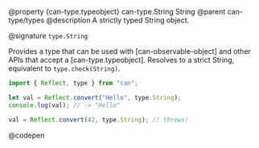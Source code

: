 @property {can-type.typeobject} can-type.String String
@parent can-type/types
@description A strictly typed String object.

@signature `type.String`

  Provides a type that can be used with [can-observable-object] and other APIs that accept a [can-type.typeobject]. Resolves to a strict String, equivalent to `type.check(String)`.

  ```js
  import { Reflect, type } from "can";

  let val = Reflect.convert("Hello", type.String);
  console.log(val); // -> "Hello"

  val = Reflect.convert(42, type.String); // throws!
  ```
  @codepen

